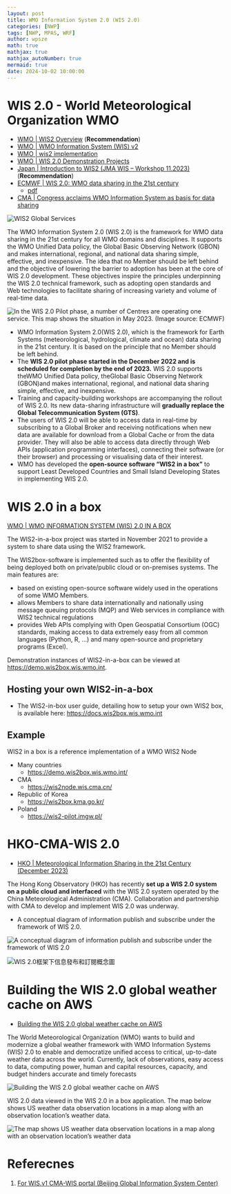 ```yaml
---
layout: post
title: WMO Information System 2.0 (WIS 2.0)
categories: [NWP]
tags: [NWP, MPAS, WRF]
author: wpsze
math: true
mathjax: true
mathjax_autoNumber: true
mermaid: true
date: 2024-10-02 10:00:00
---
```


# WIS 2.0 - World Meteorological Organization WMO

- [WMO | WIS2 Overview](https://community.wmo.int/en/activity-areas/wis/WIS2-overview) (**Recommendation**)
- [WMO | WMO Information System (WIS) v2](https://community.wmo.int/en/activity-areas/wis)
- [WMO | wis2 implementation](https://community.wmo.int/en/activity-areas/wis/wis2-implementation)
- [WMO | WIS 2.0 Demonstration Projects](https://community.wmo.int/en/activity-areas/wis/wis2-demonstration-projects)
- [Japan | Introduction to WIS2 (JMA WIS – Workshop 11.2023)](https://www.wis-jma.go.jp/cms/gisc_tokyo/workshop/file/2023/JMA-WS2023_Item04_WIS2.0-Architecture-and-Global-Services.pdf) (**Recommendation**)
- [ECMWF | WIS 2.0: WMO data sharing in the 21st century](https://www.ecmwf.int/en/newsletter/176/computing/wis-20-wmo-data-sharing-21st-century)
  - [pdf](https://www.ecmwf.int/sites/default/files/elibrary/072023/81382-wis-2-0-wmo-data-sharing-in-the-21st-century.pdf)
- [CMA | Congress acclaims WMO Information System as basis for data sharing](https://www.cma.gov.cn/en/research/news/202305/t20230529_5537194.html)


![WIS2 Global Services](https://community.wmo.int/sites/default/files/inline-images/WIS2_diagram.png)

The WMO Information System 2.0 (WIS 2.0) is the framework for WMO data sharing in the 21st century for all WMO domains and disciplines. It supports the WMO Unified Data policy, the Global Basic Observing Network (GBON) and makes international, regional, and national data sharing simple, effective, and inexpensive. The idea that no Member should be left behind and the objective of lowering the barrier to adoption has been at the core of WIS 2.0 development. These objectives inspire the principles underpinning the WIS 2.0 technical framework, such as adopting open standards and Web technologies to facilitate sharing of increasing variety and volume of real-time data.  

![In the WIS 2.0 Pilot phase, a number of Centres are operating one service. This map shows the situation in May 2023. (Image source: ECMWF)](https://www.ecmwf.int/sites/default/files/styles/wide/public/2023-07/NL176_Giraud_C1-Figure-1.jpg?itok=wCpKEBKG)

- WMO Information System 2.0(WIS 2.0), which is the framework for Earth Systems (meteorological, hydrological, climate and ocean) data sharing in the 21st century. It is based on the principle that no Member should be left behind.
- The **WIS 2.0 pilot phase started in the December 2022 and is scheduled for completion by the end of 2023.** WIS 2.0 supports theWMO Unified Data policy, theGlobal Basic Observing Network (GBON)and makes international, regional, and national data sharing simple, effective, and inexpensive.
- Training and capacity-building workshops are accompanying the rollout of WIS 2.0. Its new data-sharing infrastructure will **gradually replace the Global Telecommunication System (GTS)**.
- The users of WIS 2.0 will be able to access data in real-time by subscribing to a Global Broker and receiving notifications when new data are available for download from a Global Cache or from the data provider. They will also be able to access data directly through Web APIs (application programming interfaces), connecting their software (or their browser) and processing or visualising data of their interest.
- WMO has developed the **open-source software “WIS2 in a box”** to support Least Developed Countries and Small Island Developing States in implementing WIS 2.0.

# WIS 2.0 in a box

[WMO | WMO INFORMATION SYSTEM (WIS) 2.0 IN A BOX](https://community.wmo.int/en/wis2box)

The WIS2-in-a-box project was started in November 2021 to provide a system to share data using the WIS2 framework.

The WIS2box-software is implemented such as to offer the flexibility of being deployed both on private/public cloud or on-premises systems. The main features are:

- based on existing open-source software widely used in the operations of some WMO Members.
- allows Members to share data internationally and nationally using message queuing protocols (MQP) and Web services in compliance with WIS2 technical regulations
- provides Web APIs complying with Open Geospatial Consortium (OGC) standards, making access to data extremely easy from all common languages (Python, R, ...) and many open-source and proprietary programs (Excel).

Demonstration instances of WIS2-in-a-box can be viewed at <https://demo.wis2box.wis.wmo.int>.

## Hosting your own WIS2-in-a-box

- The WIS2-in-box user guide, detailing how to setup your own WIS2 box, is available here: <https://docs.wis2box.wis.wmo.int>

## Example

WIS2 in a box is a reference implementation of a WMO WIS2 Node

- Many countries
  - <https://demo.wis2box.wis.wmo.int/>
- CMA
  - <https://wis2node.wis.cma.cn/>
- Republic of Korea
  - <https://wis2box.kma.go.kr/>
- Poland
  - <https://wis2-pilot.imgw.pl/>

# HKO-CMA-WIS 2.0

- [HKO | Meteorological Information Sharing in the 21st Century (December 2023)](https://www.hko.gov.hk/en/education/weather/data-and-technology/00704-Meteorological-information-sharing-in-the-21st-century.html)

The Hong Kong Observatory (HKO) has recently **set up a WIS 2.0 system on a public cloud and interfaced** with the WIS 2.0 system operated by the China Meteorological Administration (CMA). Collaboration and partnership with CMA to develop and implement WIS 2.0 was underway.

- A conceptual diagram of information publish and subscribe under the framework of WIS 2.0.

![A conceptual diagram of information publish and subscribe under the framework of WIS 2.0](https://www.hko.gov.hk/en/education/weather/data-and-technology/images/703_fig1_data_exchange_e.png)

![WIS 2.0框架下信息發布和訂閱概念圖](https://www.hko.gov.hk/tc/education/weather/data-and-technology/images/703_fig1_data_exchange_c.png)   

# Building the WIS 2.0 global weather cache on AWS

- [Building the WIS 2.0 global weather cache on AWS](https://aws.amazon.com/blogs/publicsector/building-the-wis-2-0-global-weather-cache-on-aws/)



The World Meteorological Organization (WMO) wants to build and modernize a global weather framework with WMO Information Systems (WIS) 2.0 to enable and democratize unified access to critical, up-to-date weather data across the world. Currently, lack of observations, easy access to data, computing power, human and capital resources, capacity, and budget hinders accurate and timely forecasts

![Building the WIS 2.0 global weather cache on AWS](https://d2908q01vomqb2.cloudfront.net/9e6a55b6b4563e652a23be9d623ca5055c356940/2024/06/24/wis2.0_header.png)


WIS 2.0 data viewed in the WIS 2.0 in a box application. The map below shows US weather data observation locations in a map along with an observation location’s weather data.

![The map shows US weather data observation locations in a map along with an observation location’s weather data](https://d2908q01vomqb2.cloudfront.net/9e6a55b6b4563e652a23be9d623ca5055c356940/2024/06/24/wis2.0_figure2.png)


# Referecnes

1. [For WIS.v1 CMA-WIS portal (Beijing Global Information System Center)](http://gisc.wis.cma.cn/wis/portal.pub?LA=en_US)
